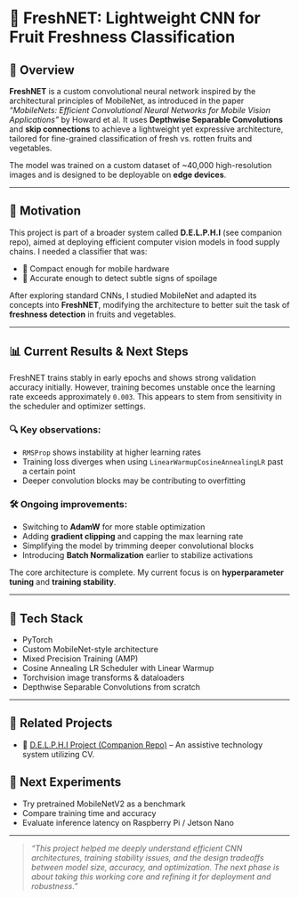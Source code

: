 # 🍓 FreshNET: Lightweight CNN for Fruit Freshness Classification

## 🧠 Overview

**FreshNET** is a custom convolutional neural network inspired by the architectural principles of MobileNet, as introduced in the paper _“MobileNets: Efficient Convolutional Neural Networks for Mobile Vision Applications”_ by Howard et al. It uses **Depthwise Separable Convolutions** and **skip connections** to achieve a lightweight yet expressive architecture, tailored for fine-grained classification of fresh vs. rotten fruits and vegetables.

The model was trained on a custom dataset of ~40,000 high-resolution images and is designed to be deployable on **edge devices**.

---

## 🎯 Motivation

This project is part of a broader system called **D.E.L.P.H.I** (see companion repo), aimed at deploying efficient computer vision models in food supply chains. I needed a classifier that was:

- 🧠 Compact enough for mobile hardware
- 🎯 Accurate enough to detect subtle signs of spoilage

After exploring standard CNNs, I studied MobileNet and adapted its concepts into **FreshNET**, modifying the architecture to better suit the task of **freshness detection** in fruits and vegetables.

---

## 📊 Current Results & Next Steps

FreshNET trains stably in early epochs and shows strong validation accuracy initially. However, training becomes unstable once the learning rate exceeds approximately `0.003`. This appears to stem from sensitivity in the scheduler and optimizer settings.

### 🔍 Key observations:
- `RMSProp` shows instability at higher learning rates
- Training loss diverges when using `LinearWarmupCosineAnnealingLR` past a certain point
- Deeper convolution blocks may be contributing to overfitting

### 🛠️ Ongoing improvements:
- Switching to **AdamW** for more stable optimization
- Adding **gradient clipping** and capping the max learning rate
- Simplifying the model by trimming deeper convolutional blocks
- Introducing **Batch Normalization** earlier to stabilize activations

The core architecture is complete. My current focus is on **hyperparameter tuning** and **training stability**.

---

## 🧪 Tech Stack

- PyTorch
- Custom MobileNet-style architecture
- Mixed Precision Training (AMP)
- Cosine Annealing LR Scheduler with Linear Warmup
- Torchvision image transforms & dataloaders
- Depthwise Separable Convolutions from scratch

---

## 📁 Related Projects

- 🔗 [D.E.L.P.H.I Project (Companion Repo)](https://github.com/vjhawar12/D.E.L.P.H.I.) – An assistive technology system utilizing CV.

## 🧩 Next Experiments

- Try pretrained MobileNetV2 as a benchmark
- Compare training time and accuracy
- Evaluate inference latency on Raspberry Pi / Jetson Nano

---

> _“This project helped me deeply understand efficient CNN architectures, training stability issues, and the design tradeoffs between model size, accuracy, and optimization. The next phase is about taking this working core and refining it for deployment and robustness.”_

